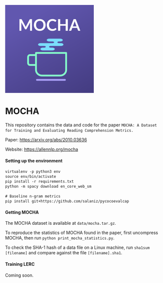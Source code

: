 ![](mocha.png)

# MOCHA
This repository contains the data and code for the paper `MOCHA: A Dataset for Training and Evaluating Reading Comprehension Metrics.`

Paper: https://arxiv.org/abs/2010.03636

Website: https://allennlp.org/mocha

#### Setting up the environment
```
virtualenv -p python3 env
source env/bin/activate
pip install -r requirements.txt
python -m spacy download en_core_web_sm

# Baseline n-gram metrics
pip install git+https://github.com/salaniz/pycocoevalcap
```

#### Getting MOCHA
The MOCHA dataset is available at `data/mocha.tar.gz`. 

To reproduce the statistics of MOCHA found in the paper, first uncompress MOCHA, then run `python print_mocha_statistics.py`.

To check the SHA-1 hash of a data file on a Linux machine, run `sha1sum [filename]` and compare against the file `[filename].sha1`. 


#### Training LERC
Coming soon.